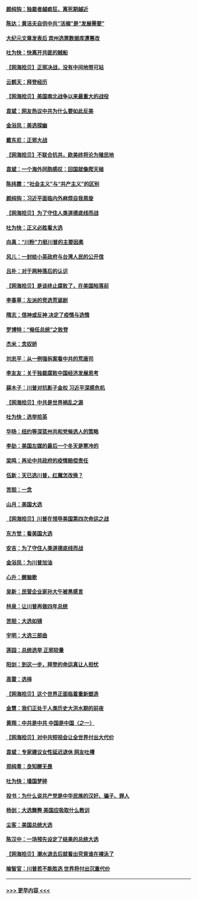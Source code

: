 #### [颜纯钩：独裁者越疯狂，离死期越近](../pages/nsc993/n12569055.md?t=11240602) 
#### [陈达：黄洁夫自供中共“活摘”是“发展需要”](../pages/nsc993/n12568541.md?t=11240602) 
#### [大纪元文章发表后 宾州选票数据库遭篡改](../pages/nsc993/n12568105.md?t=11240602) 
#### [吐为快：快离开共匪的贼船](../pages/nsc993/n12568462.md?t=11240602) 
#### [【网海拾贝】正邪决战，没有中间地带可站](../pages/nsc993/n12568439.md?t=11240602) 
#### [云鹤天：拜登经历](../pages/nsc993/n12567294.md?t=11240602) 
#### [【网海拾贝】美国南北战争以来最重大的战役](../pages/nsc993/n12567247.md?t=11240602) 
#### [袁斌：网友热议中共为什么要如此反美](../pages/nsc993/n12567162.md?t=11240602) 
#### [金浴凤：美选探幽](../pages/nsc993/n12567147.md?t=11240602) 
#### [戴东尼：正邪大战](../pages/nsc993/n12567033.md?t=11240602) 
#### [【网海拾贝】不联合抗共，欧美终将沦为殖民地](../pages/nsc993/n12565068.md?t=11240602) 
#### [袁斌：一个海外同胞感叹：回国就像爬天梯](../pages/nsc993/n12564986.md?t=11240602) 
#### [陈纬霆：“社会主义”与“共产主义”的区别](../pages/nsc993/n12562417.md?t=11240602) 
#### [颜纯钩：习近平面临内外麻烦自我周旋](../pages/nsc993/n12563356.md?t=11240602) 
#### [【网海拾贝】为了守住人类道德底线而战](../pages/nsc993/n12562542.md?t=11240602) 
#### [吐为快：正义必胜看大选](../pages/nsc993/n12561967.md?t=11240602) 
#### [向真：“川粉”力挺川普的主要因素](../pages/nsc993/n12560774.md?t=11240602) 
#### [风儿：一封给小英政府与台湾人民的公开信](../pages/nsc993/n12560581.md?t=11240602) 
#### [吕朴：对于两种落后的认识](../pages/nsc993/n12560492.md?t=11240602) 
#### [【网海拾贝】是该终止腐败了，在美国陷落前](../pages/nsc993/n12559936.md?t=11240602) 
#### [李春草：左派的竞选荒诞剧](../pages/nsc993/n12558380.md?t=11240602) 
#### [隋志：信神或反神 决定了疫情与选情](../pages/nsc993/n12558255.md?t=11240602) 
#### [罗博特：“候任总统”之败登](../pages/nsc993/n12558189.md?t=11240602) 
#### [杰米：念奴娇](../pages/nsc993/n12558174.md?t=11240602) 
#### [刘忠平：从一例强拆案看中共的荒唐司](../pages/nsc993/n12558036.md?t=11240602) 
#### [李友友：关于独裁腐败中国经济发展思考](../pages/nsc993/n12558004.md?t=11240602) 
#### [薛木子：川普对抗影子金权 习近平深感危机](../pages/nsc993/n12557342.md?t=11240602) 
#### [【网海拾贝】中共是世界祸乱之源](../pages/nsc993/n12555353.md?t=11240602) 
#### [吐为快：选举拾英](../pages/nsc993/n12555041.md?t=11240602) 
#### [华旸：纽约等深蓝州共和党候选人的策略](../pages/nsc993/n12554309.md?t=11240602) 
#### [李劼：美国左媒的最后一个冬天是寒冷的](../pages/nsc993/n12552947.md?t=11240602) 
#### [梁鸣：再论中共政府的疫情赔偿责任](../pages/nsc993/n12553012.md?t=11240602) 
#### [伍新：天已选川普，红魔怎改换？](../pages/nsc993/n12552970.md?t=11240602) 
#### [苦胆：一念](../pages/nsc993/n12552957.md?t=11240602) 
#### [山月：美国大选](../pages/nsc993/n12552446.md?t=11240602) 
#### [【网海拾贝】川普在领导美国第四次命运之战](../pages/nsc993/n12551973.md?t=11240602) 
#### [东方觉：看美国大选](../pages/nsc993/n12551647.md?t=11240602) 
#### [安吉：为了守住人类道德底线而战](../pages/nsc993/n12551111.md?t=11240602) 
#### [金浴凤：为川普加油](../pages/nsc993/n12551085.md?t=11240602) 
#### [心升：醒脑歌](../pages/nsc993/n12550984.md?t=11240602) 
#### [吴新：民营企业家孙大午被黑感言](../pages/nsc993/n12550656.md?t=11240602) 
#### [林泉：让川普再做四年总统](../pages/nsc993/n12550640.md?t=11240602) 
#### [苦胆：大选如镜](../pages/nsc993/n12550630.md?t=11240602) 
#### [宇明：大选三部曲](../pages/nsc993/n12550603.md?t=11240602) 
#### [莲园：总统选举 正邪较量](../pages/nsc993/n12550594.md?t=11240602) 
#### [阳剑：到这一步，拜登的命运真让人担忧](../pages/nsc993/n12549093.md?t=11240602) 
#### [高雷：选择](../pages/nsc993/n12549087.md?t=11240602) 
#### [【网海拾贝】这个世界正面临着重新塑造](../pages/nsc993/n12548326.md?t=11240602) 
#### [金慧：我们正处于人类历史大洪水期的前夜](../pages/nsc993/n12547914.md?t=11240602) 
#### [黄翔：中共是中共 中国是中国（之一）](../pages/nsc993/n12547576.md?t=11240602) 
#### [【网海拾贝】对中共短视会让全世界付出大代价](../pages/nsc993/n12546043.md?t=11240602) 
#### [袁斌：专家建议女性延迟退休 网友吐槽](../pages/nsc993/n12545424.md?t=11240602) 
#### [郑纯青：良知醒无畏](../pages/nsc993/n12545394.md?t=11240602) 
#### [吐为快：墙国梦碎](../pages/nsc993/n12545309.md?t=11240602) 
#### [投书：为什么说共产党是中华民族的汉奸、骗子、罪人](../pages/nsc993/n12545089.md?t=11240602) 
#### [杨剑：大选舞弊 美国应吸取什么教训](../pages/nsc993/n12543937.md?t=11240602) 
#### [尘客：美国总统大选](../pages/nsc993/n12543828.md?t=11240602) 
#### [陈汉中：一场预先设定了结果的总统大选](../pages/nsc993/n12543564.md?t=11240602) 
#### [【网海拾贝】潮水退去后就看出究竟谁在裸泳了](../pages/nsc993/n12543321.md?t=11240602) 
#### [喻智官：川普若不能胜选 世界将付出沉重代价](../pages/nsc993/n12541352.md?t=11240602) 

----
#### [ >>> 更早内容 <<< ](../indexes/nsc993-earlier.md)
